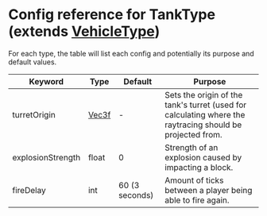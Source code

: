 # Config reference for TankType (extends [VehicleType](VehicleType.md))

For each type, the table will list each config and potentially its purpose and default values.

| Keyword           | Type                       | Default        | Purpose                                                                                                   |
|-------------------|----------------------------|----------------|-----------------------------------------------------------------------------------------------------------|
| turretOrigin      | [Vec3f](model/Vector3f.md) | -              | Sets the origin of the tank's turret (used for calculating where the raytracing should be projected from. |
| explosionStrength | float                      | 0              | Strength of an explosion caused by impacting a block.                                                     |
| fireDelay         | int                        | 60 (3 seconds) | Amount of ticks between a player being able to fire again.                                                |